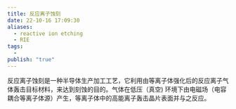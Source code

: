 ```yaml
---
title: 反应离子蚀刻
date: 22-10-16 17:09:30
aliases:
  - reactive ion etching
  - RIE
tags:
  - 
publish: "true"
---
```


反应离子蚀刻是一种半导体生产加工工艺，它利用由等离子体强化后的反应离子气体轰击目标材料，来达到刻蚀的目的。气体在低压（真空) 环境下由电磁场（电容耦合等离子体源）产生，等离子体中的高能离子轰击晶片表面并与之反应。

